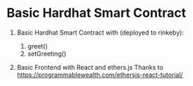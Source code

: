 Basic Hardhat Smart Contract
============================

1. Basic Hardhat Smart Contract with (deployed to rinkeby):
   1. greet()
   2. setGreeting()

2. Basic Frontend with React and ethers.js
   Thanks to https://programmablewealth.com/ethersjs-react-tutorial/
